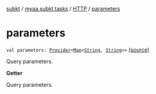[subkt](../../index.md) / [myaa.subkt.tasks](../index.md) / [HTTP](index.md) / [parameters](./parameters.md)

# parameters

`val parameters: `[`Provider`](https://docs.gradle.org/current/javadoc/org/gradle/api/provider/Provider.html)`<`[`Map`](https://kotlinlang.org/api/latest/jvm/stdlib/kotlin.collections/-map/index.html)`<`[`String`](https://kotlinlang.org/api/latest/jvm/stdlib/kotlin/-string/index.html)`, `[`String`](https://kotlinlang.org/api/latest/jvm/stdlib/kotlin/-string/index.html)`>>` [(source)](https://github.com/Myaamori/SubKt/blob/0.1.19/src/main/kotlin/myaa/subkt/tasks/tasks.kt#L1371)

Query parameters.

**Getter**

Query parameters.

